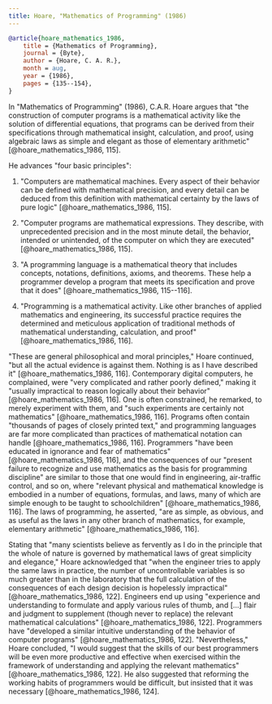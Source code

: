 ```yaml
---
title: Hoare, "Mathematics of Programming" (1986)
---
```


```bibtex
@article{hoare_mathematics_1986,
	title = {Mathematics of Programming},
	journal = {Byte},
	author = {Hoare, C. A. R.},
	month = aug,
	year = {1986},
	pages = {135--154},
}
```

In "Mathematics of Programming" (1986), C.A.R. Hoare argues that "the construction of computer programs is a mathematical activity like the solution of differential equations, that programs can be derived from their specifications through mathematical insight, calculation, and proof, using algebraic laws as simple and elegant as those of elementary arithmetic" [@hoare_mathematics_1986, 115].

He advances "four basic principles":

1. "Computers are mathematical machines. Every aspect of their behavior can be defined with mathematical precision, and every detail can be deduced from this definition with mathematical certainty by the laws of pure logic" [@hoare_mathematics_1986, 115].

2. "Computer programs are mathematical expressions. They describe, with unprecedented precision and in the most minute detail, the behavior, intended or unintended, of the computer on which they are executed" [@hoare_mathematics_1986, 115].

3. "A programming language is a mathematical theory that includes concepts, notations, definitions, axioms, and theorems. These help a programmer develop a program that meets its specification and prove that it does" [@hoare_mathematics_1986, 115--116].

4. "Programming is a mathematical activity. Like other branches of applied mathematics and engineering, its successful practice requires the determined and meticulous application of traditional methods of mathematical understanding, calculation, and proof" [@hoare_mathematics_1986, 116].

"These are general philosophical and moral principles," Hoare continued, "but all the actual evidence is against them. Nothing is as I have described it" [@hoare_mathematics_1986, 116]. Contemporary digital computers, he complained, were "very complicated and rather poorly defined," making it "usually impractical to reason logically about their behavior" [@hoare_mathematics_1986, 116]. One is often constrained, he remarked, to merely experiment with them, and "such experiments are certainly not mathematics" [@hoare_mathematics_1986, 116]. Programs often contain "thousands of pages of closely printed text," and programming languages are far more complicated than practices of mathematical notation can handle [@hoare_mathematics_1986, 116]. Programmers "have been educated in ignorance and fear of mathematics" [@hoare_mathematics_1986, 116], and the consequences of our "present failure to recognize and use mathematics as the basis for programming discipline" are similar to those that one would find in engineering, air-traffic control, and so on, where "relevant physical and mathematical knowledge is embodied in a number of equations, formulas, and laws, many of which are simple enough to be taught to schoolchildren" [@hoare_mathematics_1986, 116]. The laws of programming, he asserted, "are as simple, as obvious, and as useful as the laws in any other branch of mathematics, for example, elementary arithmetic" [@hoare_mathematics_1986, 116].

Stating that "many scientists believe as fervently as I do in the principle that the whole of nature is governed by mathematical laws of great simplicity and elegance," Hoare acknowledged that "when the engineer tries to apply the same laws in practice, the number of uncontrollable variables is so much greater than in the laboratory that the full calculation of the consequences of each design decision is hopelessly impractical" [@hoare_mathematics_1986, 122]. Engineers end up using "experience and understanding to formulate and apply various rules of thumb, and […] flair and judgment to supplement (though never to replace) the relevant mathematical calculations" [@hoare_mathematics_1986, 122]. Programmers have  "developed a similar intuitive understanding of the behavior of computer programs" [@hoare_mathematics_1986, 122]. "Nevertheless," Hoare concluded, "I would suggest that the skills of our best programmers will be even more productive and effective when exercised within the framework of understanding and applying the relevant mathematics" [@hoare_mathematics_1986, 122]. He also suggested that reforming the working habits of programmers would be difficult, but insisted that it was necessary [@hoare_mathematics_1986, 124].
